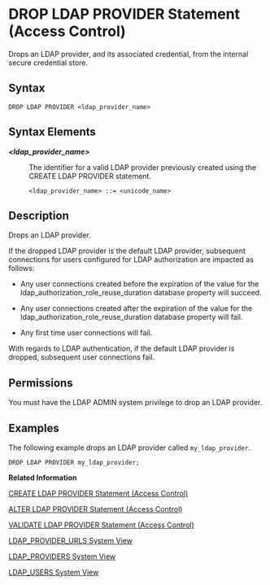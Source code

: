 <!-- loio340e913ae1d044d993dec2a7eff941c4 -->

# DROP LDAP PROVIDER Statement \(Access Control\)

Drops an LDAP provider, and its associated credential, from the internal secure credential store.



## Syntax

```
DROP LDAP PROVIDER <ldap_provider_name>
```



## Syntax Elements


<dl>
<dt><b>

*<ldap\_provider\_name\>*

</b></dt>
<dd>

The identifier for a valid LDAP provider previously created using the CREATE LDAP PROVIDER statement.

```
<ldap_provider_name> ::= <unicode_name>
```



</dd>
</dl>



## Description

Drops an LDAP provider.

If the dropped LDAP provider is the default LDAP provider, subsequent connections for users configured for LDAP authorization are impacted as follows:

-   Any user connections created before the expiration of the value for the ldap\_authorization\_role\_reuse\_duration database property will succeed.

-   Any user connections created after the expiration of the value for the ldap\_authorization\_role\_reuse\_duration database property will fail.

-   Any first time user connections will fail.


With regards to LDAP authentication, if the default LDAP provider is dropped, subsequent user connections fail.



<a name="loio340e913ae1d044d993dec2a7eff941c4__section_cgk_hnh_qbb"/>

## Permissions

You must have the LDAP ADMIN system privilege to drop an LDAP provider.



## Examples

The following example drops an LDAP provider called `my_ldap_provider`.

```
DROP LDAP PROVIDER my_ldap_provider;
```

**Related Information**  


[CREATE LDAP PROVIDER Statement \(Access Control\)](create-ldap-provider-statement-access-control-3b72203.md "Creates an LDAP provider for use with LDAP authorization and authentication.")

[ALTER LDAP PROVIDER Statement \(Access Control\)](alter-ldap-provider-statement-access-control-ae9ba28.md "Updates an LDAP provider for use with LDAP authorization and authentication.")

[VALIDATE LDAP PROVIDER Statement \(Access Control\)](validate-ldap-provider-statement-access-control-4181217.md "Validates an LDAP provider configuration and LDAP authentication and authorization for users of that LDAP provider.")

[LDAP\_PROVIDER\_URLS System View](../../020-System-Views-Reference/021-System-Views/ldap-provider-urls-system-view-7cf2869.md "Lists all LDAP provider URLs.")

[LDAP\_PROVIDERS System View](../../020-System-Views-Reference/021-System-Views/ldap-providers-system-view-5b54fe2.md "Lists all LDAP providers.")

[LDAP\_USERS System View](../../020-System-Views-Reference/021-System-Views/ldap-users-system-view-704e5b6.md "Provides information about the users using LDAP authorization.")

